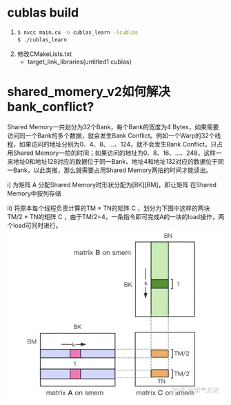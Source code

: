 # cublas build
1. ```bash
   $ nvcc main.cu -o cublas_learn -lcublas
   $ ./cublas_learn
2. 修改CMakeLists.txt
   * target_link_libraries(untitled1  cublas)

# shared_momery_v2如何解决bank_conflict?
Shared Memory一共划分为32个Bank，每个Bank的宽度为4 Bytes，如果需要访问同一个Bank的多个数据，就会发生Bank Conflict。例如一个Warp的32个线程，如果访问的地址分别为0、4、8、...、124，就不会发生Bank Conflict，只占用Shared Memory一拍的时间；如果访问的地址为0、8、16、...、248，这样一来地址0和地址128对应的数据位于同一Bank、地址4和地址132对应的数据位于同一Bank，以此类推，那么就需要占用Shared Memory两拍的时间才能读出。

i) 为矩阵 A 
分配Shared Memory时形状分配为[BK][BM]，即让矩阵
在Shared Memory中按列存储

ii) 将原本每个线程负责计算的TM * TN的矩阵 C
，划分为下图中这样的两块TM/2 * TN的矩阵 C
，由于TM/2=4，一条指令即可完成A的一块的load操作，两个load可同时进行。
![img.png](img.png)